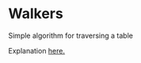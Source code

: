 # Walkers
Simple algorithm for traversing a table

Explanation [here.](https://kontraux.github.io/Do-a-Lua/index.html#drunk)
